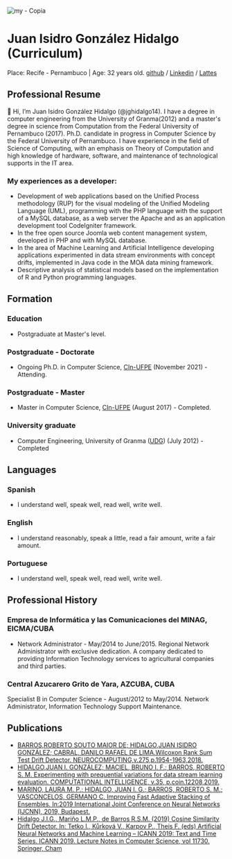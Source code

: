 <!---
- 👋 Hi, I’m @jghidalgo14
- 👀 I’m interested in ...
- 🌱 I’m currently learning ...
- 💞️ I’m looking to collaborate on ...
- 📫 How to reach me ....
--->
<!---
jghidalgo14/jghidalgo14 is a ✨ special ✨ repository because its `README.md` (this file) appears on your GitHub profile.
You can click the Preview link to take a look at your changes.
--->
![my - Copia](https://user-images.githubusercontent.com/19783102/125197224-295b7080-e233-11eb-8d6f-8d1f74bb5a6e.png)



# Juan Isidro González Hidalgo (Curriculum)
Place: Recife - Pernambuco | Age: 32 years old.
[github]() / [Linkedin](https://www.linkedin.com/in/juan-isidro-gonz%C3%A1lez-hidalgo-a85003ba/) / [Lattes](http://lattes.cnpq.br/1699521484933349)

## Professional Resume
👋 Hi, I’m Juan Isidro González Hidalgo (@jghidalgo14). I have a degree in computer engineering from the University of Granma(2012)
and a master's degree in science from Computation from the Federal University of Pernambuco (2017).
Ph.D. candidate in progress in Computer Science by the Federal University of Pernambuco.
I have experience in the field of Science of Computing, with an emphasis on Theory of Computation and high knowledge of hardware,
software, and maintenance of technological supports in the IT area.

### My experiences as a developer: 
- Development of web applications based on the Unified Process methodology (RUP) for the visual modeling of the Unified Modeling Language (UML), programming with the PHP language with the support of a MySQL database, as a web server the Apache and as an application development tool CodeIgniter framework. 
- In the free open source Joomla web content management system, developed in PHP and with MySQL database. 
- In the area of Machine Learning and Artificial Intelligence developing applications experimented in data stream environments with concept drifts, implemented in Java code in the MOA data mining framework. 
- Descriptive analysis of statistical models based on the implementation of R and Python programming languages.

## Formation
### Education
- Postgraduate at Master's level.
### Postgraduate - Doctorate
- Ongoing Ph.D. in Computer Science, [CIn-UFPE](https://portal.cin.ufpe.br/)
(November 2021) - Attending.
### Postgraduate - Master
- Master in Computer Science, [CIn-UFPE](https://portal.cin.ufpe.br/)
(August 2017) - Completed.
### University graduate
- Computer Engineering, University of Granma ([UDG](https://www.facebook.com/Universidad.Granma/))
(July 2012) - Completed

## Languages
### Spanish
- I understand well, speak well, read well, write well.
### English
- I understand reasonably, speak a little,  read a fair amount, write a fair amount.
### Portuguese
- I understand well, speak well, read well, write well.

## Professional History
### Empresa de Informática y las Comunicaciones del MINAG, EICMA/CUBA
- Network Administrator - May/2014 to June/2015. Regional Network Administrator with exclusive dedication. A company dedicated to providing Information Technology services to agricultural companies and third parties.
### Central Azucarero Grito de Yara, AZCUBA, CUBA
Specialist B in Computer Science - August/2012 to May/2014. Network Administrator, Information Technology Support Maintenance.

## Publications
- [BARROS,ROBERTO SOUTO MAIOR DE; HIDALGO,JUAN ISIDRO GONZÁLEZ; CABRAL, DANILO RAFAEL DE LIMA.Wilcoxon Rank Sum Test Drift Detector.
  NEUROCOMPUTING,v.275,p.1954-1963,2018.](https://doi.org/10.1016/j.neucom.2017.10.051)
- [HIDALGO,JUAN I. GONZÁLEZ; MACIEL, BRUNO I. F.; BARROS, ROBERTO S. M. Experimenting with prequential variations for data stream learning evaluation.
  COMPUTATIONAL INTELLIGENCE, v.35, p.coin.12208,2019.](https://doi.org/10.1111/coin.12208)
- [MARINO, LAURA M. P.; HIDALGO, JUAN I. G.; BARROS, ROBERTO S. M.; VASCONCELOS, GERMANO C. Improving Fast Adaptive Stacking of Ensembles.
  In:2019 International Joint Conference on Neural Networks (IJCNN), 2019, Budapest.](https://doi.org/10.1109/IJCNN.2019.8852470)
- [Hidalgo J.I.G., Mariño L.M.P., de Barros R.S.M. (2019) Cosine Similarity Drift Detector. In: Tetko I., Kůrková V., Karpov P., Theis F. (eds) Artificial Neural         Networks and Machine Learning – ICANN 2019: Text and Time Series. ICANN 2019. Lecture Notes in Computer Science, vol 11730. Springer, Cham](https://doi.org/10.1007/978-3-030-30490-4_53)

